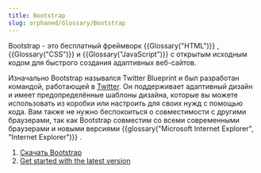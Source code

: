 ```yaml
---
title: Bootstrap
slug: orphaned/Glossary/Bootstrap
---
```


Bootstrap - это бесплатный фреймворк {{Glossary("HTML")}} , {{Glossary("CSS")}} и {{Glossary("JavaScript")}} с открытым исходным кодом для быстрого создания адаптивных веб-сайтов.

Изначально Bootstrap назывался Twitter Blueprint и был разработан командой, работающей в [Twitter](https://twitter.com/). Он поддерживает адаптивный дизайн и имеет предопределённые шаблоны дизайна, которые вы можете использовать из коробки или настроить для своих нужд с помощью кода. Вам также не нужно беспокоиться о совместимости с другими браузерами, так как Bootstrap совместим со всеми современными браузерами и новыми версиями {{glossary("Microsoft Internet Explorer", "Internet Explorer")}} .

1. [Скачать Bootstrap](https://getbootstrap.com/)
2. [Get started with the latest version](https://www.w3schools.com/bootstrap4/bootstrap_get_started.asp)
